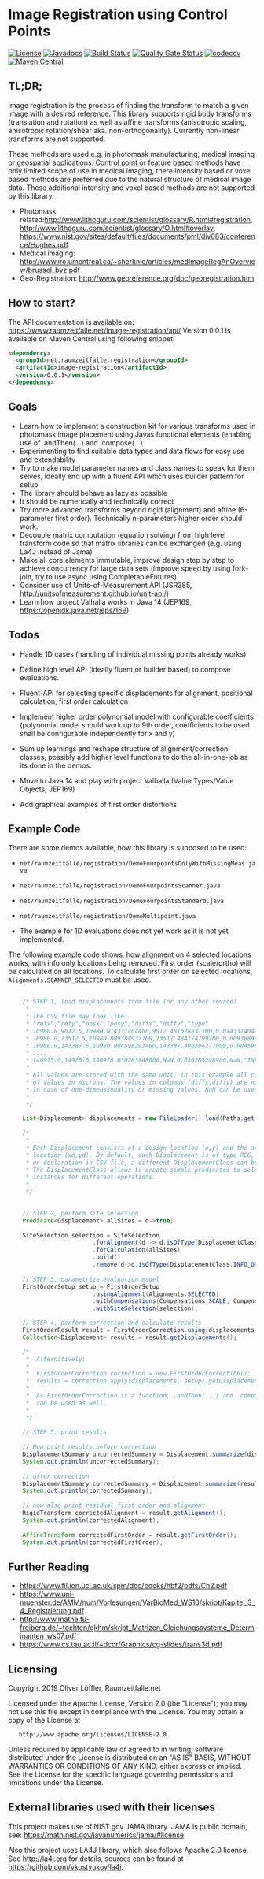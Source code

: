 # Image Registration using Control Points

[![License](https://img.shields.io/badge/License-Apache%202.0-blue.svg)](https://opensource.org/licenses/Apache-2.0) [![Javadocs](https://www.javadoc.io/badge/net.raumzeitfalle.registration/image-registration.svg)](https://www.javadoc.io/doc/net.raumzeitfalle.registration/image-registration) [![Build Status](https://travis-ci.org/Oliver-Loeffler/image-registration.svg?branch=master)](https://travis-ci.org/Oliver-Loeffler/image-registration) [![Quality Gate Status](https://sonarcloud.io/api/project_badges/measure?project=net.raumzeitfalle.registration%3Aimage-registration&metric=alert_status)](https://sonarcloud.io/dashboard?id=net.raumzeitfalle.registration%3Aimage-registration) 
[![codecov](https://codecov.io/gh/Oliver-Loeffler/image-registration/branch/master/graph/badge.svg)](https://codecov.io/gh/Oliver-Loeffler/image-registration) [![Maven Central](https://maven-badges.herokuapp.com/maven-central/net.raumzeitfalle.registration/image-registration/badge.svg)](https://maven-badges.herokuapp.com/maven-central/net.raumzeitfalle.registration/image-registration)

## TL;DR;

Image registration is the process of finding the transform to match a given image with a desired reference. This library supports rigid body transforms (translation and rotation) as well as affine transforms (anisotropic scaling, anisotropic rotation/shear aka. non-orthogonality). Currently non-linear transforms are not supported.

These methods are used e.g. in photomask manufacturing, medical imaging or geospatial applications.
Control point or feature based methods have only limited scope of use in medical imaging, there intensity based or voxel based methods are preferred due to the natural structure of medical image data. These additional intensity and voxel based methods are not supported by this library.

* Photomask related:http://www.lithoguru.com/scientist/glossary/R.html#registration, http://www.lithoguru.com/scientist/glossary/O.html#overlay,  https://www.nist.gov/sites/default/files/documents/pml/div683/conference/Hughes.pdf
* Medical imaging: http://www.iro.umontreal.ca/~sherknie/articles/medImageRegAnOverview/brussel_bvz.pdf
* Geo-Registration: http://www.georeference.org/doc/georegistration.htm 

## How to start?

The API documentation is available on: https://www.raumzeitfalle.net/image-registration/api/
Version 0.0.1 is available on Maven Central using following snippet:

```xml
<dependency>
  <groupId>net.raumzeitfalle.registration</groupId>
  <artifactId>image-registration</artifactId>
  <version>0.0.1</version>
</dependency>
```

## Goals

* Learn how to implement a construction kit for various transforms used in photomask image placement 
  using Javas functional elements (enabling use of .andThen(...) and .compose(...)
* Experimenting to find suitable data types and data flows for easy use and extendability
* Try to make model parameter names and class names to speak for them selves, ideally 
  end up with a fluent API which uses builder pattern for setup
* The library should behave as lazy as possible 
* It should be numerically and technically correct 
* Try more advanced transforms beyond rigid (alignment) and affine (6-parameter first 
  order). Technically n-parameters higher order should work.
* Decouple matrix computation (equation solving) from high level transform code so 
  that matrix libraries can be exchanged (e.g. using La4J instead of Jama)
* Make all core elements immutable, improve design step by step to achieve concurrency 
  for large data sets (improve speed by using fork-join, try to use async using CompletableFutures) 
* Consider use of Units-of-Measurement API (JSR385, http://unitsofmeasurement.github.io/unit-api/)
* Learn how project Valhalla works in Java 14 (JEP169, https://openjdk.java.net/jeps/169)

## Todos
* Handle 1D cases (handling of individual missing points already works)
* Define high level API (ideally fluent or builder based) to compose evaluations.
* Fluent-API for selecting specific displacements for alignment, positional calculation, 
  first order calculation

* Implement higher order polynomial model with configurable coefficients (polynomial 
  model should work up to 9th order, coefficients to be used shall be configurable independently for x and y)
* Sum up learnings and reshape structure of alignment/correction classes, possibly add 
  higher level functions to do the all-in-one-job as its done in the demos.   

* Move to Java 14 and play with project Valhalla (Value Types/Value Objects, JEP169)

* Add graphical examples of first order distortions.

## Example Code

There are some demos available, how this library is supposed to be used:

* `net/raumzeitfalle/registration/DemoFourpointsOnlyWithMissingMeas.java`
* `net/raumzeitfalle/registration/DemoFourpointsScanner.java`
* `net/raumzeitfalle/registration/DemoFourpointsStandard.java`
* `net/raumzeitfalle/registration/DemoMultipoint.java`

* The example for 1D evaluations does not yet work as it is not yet implemented.

The following example code shows, how alignment on 4 selected locations works, with 
info only locations being removed. First order (scale/ortho) will be calculated on 
all locations. To calculate first order on selected locations, `Alignments.SCANNER_SELECTED` must 
be used.

```java
    
    /* STEP 1, load displacements from file (or any other source)
     *
     * The CSV file may look like:
     * "refx","refy","posx","posy","diffx","diffy","type"
     * 10980.0,9012.5,10980.014331404400,9012.481628831100,0.014331404400,-0.018371168900,"ALIGN"
     * 10980.0,73512.5,10980.009388937700,73512.484174799200,0.009388937700,-0.015825200800,"REG_MARK"
     * 10980.0,143387.5,10980.004598393400,143387.490394277000,0.004598393400,-0.009605722700,"ALIGN"
     * ....
     * 146975.0,14925.0,146975.030283248000,NaN,0.030283248900,NaN,"INFO_ONLY"
     * 
     * All values are stored with the same unit, in this example all columns consist
     * of values in microns. The values in columns (diffx,diffy) are not used.
     * In case of one-dimensionality or missing values, NaN can be used.
     * 
     */

    List<Displacement> displacements = new FileLoader().load(Paths.get("Demo-4Point.csv"));
        
    /*
     * 
     * Each Displacement consists of a design location (x,y) and the actual displaced
     * location (xd,yd). By default, each Displacement is of type REG, but depending
     * on declaration in CSV file, a different DisplacementClass can be assigned.
     * The DisplacementClass allows to create simple predicates to select Displacmemt  
     * instances for different operations.
     *
     */
    

    // STEP 2, perform site selection
    Predicate<Displacement> allSites = d->true;
     
    SiteSelection selection = SiteSelection
                        .forAlignment(d -> d.isOfType(DisplacementClass.ALIGN))
                        .forCalculation(allSites)
                        .build()
                        .remove(d->d.isOfType(DisplacementClass.INFO_ONLY));
    
    // STEP 3, parametrize evaluation model 
    FirstOrderSetup setup = FirstOrderSetup
                        .usingAlignment(Alignments.SELECTED)
                        .withCompensations(Compensations.SCALE, Compensations.ORTHO)
                        .withSiteSelection(selection);

    // STEP 4, perform correction and calculate results
    FirstOrderResult result = FirstOrderCorrection.using(displacements, setup);
    Collection<Displacement> results = result.getDisplacements();

    /* 
     *  Alternatively:
     *
     *  FirstOrderCorrection correction = new FirstOrderCorrection();
     *  results = correction.apply(displacements, setup).getDisplacements();
     * 
     *  As FirstOrderCorrection is a function, .andThen(...) and .compose(...) 
     *  can be used as well. 
     *
     */  
    
    // STEP 5, print results
        
    // Now print results before correction
    DisplacementSummary uncorrectedSummary = Displacement.summarize(displacements, selection.getCalculation());
    System.out.println(uncorrectedSummary);
        
    // after correction
    DisplacementSummary correctedSummary = Displacement.summarize(results, selection.getCalculation());
    System.out.println(correctedSummary);
        
    // now also print residual first order and alignment
    RigidTransform correctedAlignment = result.getAlignment();
    System.out.println(correctedAlignment);
        
    AffineTransform correctedFirstOrder = result.getFirstOrder();
    System.out.println(correctedFirstOrder);
```

## Further Reading
* https://www.fil.ion.ucl.ac.uk/spm/doc/books/hbf2/pdfs/Ch2.pdf
* https://www.uni-muenster.de/AMM/num/Vorlesungen/VarBioMed_WS10/skript/Kapitel_3_4_Registrierung.pdf
* http://www.mathe.tu-freiberg.de/~tochten/gkhm/skript_Matrizen_Gleichungssysteme_Determinanten_ws07.pdf
* https://www.cs.tau.ac.il/~dcor/Graphics/cg-slides/trans3d.pdf 

## Licensing

   Copyright 2019 Oliver Löffler, Raumzeitfalle.net

   Licensed under the Apache License, Version 2.0 (the "License");
   you may not use this file except in compliance with the License.
   You may obtain a copy of the License at

       http://www.apache.org/licenses/LICENSE-2.0

   Unless required by applicable law or agreed to in writing, software
   distributed under the License is distributed on an "AS IS" BASIS,
   WITHOUT WARRANTIES OR CONDITIONS OF ANY KIND, either express or implied.
   See the License for the specific language governing permissions and
   limitations under the License.

## External libraries used with their licenses

   This project makes use of NIST.gov JAMA library. JAMA is public domain, see:
   https://math.nist.gov/javanumerics/jama/#license.

   Also this project uses LA4J library, which also follows Apache 2.0 license.
   See http://la4j.org for details, sources can be found at https://github.com/vkostyukov/la4j.

 
